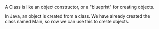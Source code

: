 
A Class is like an object constructor, or a "blueprint" for creating objects.

In Java, an object is created from a class. We have already created the class named Main, so now we can use this to create objects.
